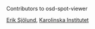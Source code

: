 Contributors to osd-spot-viewer

[Erik Sjölund](https://github.com/eriksjolund), [Karolinska Institutet](http://ki.se)
